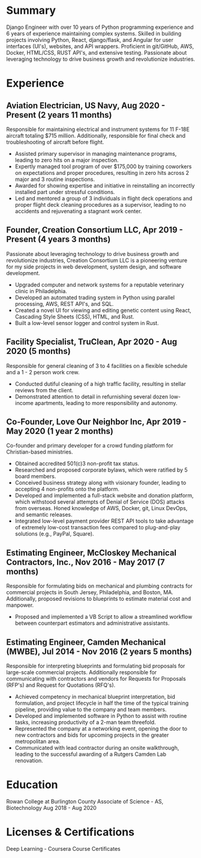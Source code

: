 # Summary
Django Engineer with over 10 years of Python programming experience and 6 years of experience maintaining complex systems. Skilled in building projects involving Python, React, django/flask, and Angular for user interfaces (UI's), websites, and API wrappers. Proficient in git/GitHub, AWS, Docker, HTML/CSS, RUST API's, and extensive testing. Passionate about leveraging technology to drive business growth and revolutionize industries.

# Experience

## Aviation Electrician, US Navy, Aug 2020 - Present (2 years 11 months)

Responsible for maintaining electrical and instrument systems for 11 F-18E aircraft totaling $715 million. Additionally, responsible for final check and troubleshooting of aircraft before flight.

- Assisted primary supervisor in managing maintenance programs, leading to zero hits on a major inspection.
- Expertly managed tool program of over $175,000 by training coworkers on expectations and proper procedures, resulting in zero hits across 2 major and 3 routine inspections.
- Awarded for showing expertise and initiative in reinstalling an incorrectly installed part under stressful conditions.
- Led and mentored a group of 3 individuals in flight deck operations and proper flight deck cleaning procedures as a supervisor, leading to no accidents and rejuvenating a stagnant work center.

## Founder, Creation Consortium LLC, Apr 2019 - Present (4 years 3 months)
Passionate about leveraging technology to drive business growth and revolutionize industries, Creation Consortium LLC is a pioneering venture for my side projects in web development, system design, and software development.

- Upgraded computer and network systems for a reputable veterinary clinic in Philadelphia.
- Developed an automated trading system in Python using parallel processing, AWS, REST API's, and SQL.
- Created a novel UI for viewing and editing genetic content using React, Cascading Style Sheets (CSS), HTML, and Rust.
- Built a low-level sensor logger and control system in Rust.

## Facility Specialist, TruClean, Apr 2020 - Aug 2020 (5 months)

Responsible for general cleaning of 3 to 4 facilities on a flexible schedule and a 1 - 2 person work crew.

- Conducted dutiful cleaning of a high traffic facility, resulting in stellar reviews from the client.
- Demonstrated attention to detail in refurnishing several dozen low-income apartments, leading to more responsibility and autonomy.

## Co-Founder, Love Our Neighbor Inc, Apr 2019 - May 2020 (1 year 2 months)

Co-founder and primary developer for a crowd funding platform for Christian-based ministries.

- Obtained accredited 501(c)3 non-profit tax status.
- Researched and proposed corporate bylaws, which were ratified by 5 board members.
- Conceived business strategy along with visionary founder, leading to accepting 4 non-profits onto the platform.
- Developed and implemented a full-stack website and donation platform, which withstood several attempts of Denial of Service (DOS) attacks from overseas. Honed knowledge of AWS, Docker, git, Linux DevOps, and semantic releases.
- Integrated low-level payment provider REST API tools to take advantage of extremely low-cost transaction fees compared to plug-and-play solutions (e.g., PayPal, Square).

## Estimating Engineer, McCloskey Mechanical Contractors, Inc., Nov 2016 - May 2017 (7 months)

Responsible for formulating bids on mechanical and plumbing contracts for commercial projects in South Jersey, Philadelphia, and Boston, MA. Additionally, proposed revisions to blueprints to estimate material cost and manpower.

- Proposed and implemented a VB Script to allow a streamlined workflow between counterpart estimators and administrative assistants.

## Estimating Engineer, Camden Mechanical (MWBE), Jul 2014 - Nov 2016 (2 years 5 months)

Responsible for interpreting blueprints and formulating bid proposals for large-scale commercial projects. Additionally responsible for communicating with contractors and vendors for Requests for Proposals (RFP's) and Request for Quotations (RFQ's).

- Achieved competency in mechanical blueprint interpretation, bid formulation, and project lifecycle in half the time of the typical training pipeline, providing value to the company and team members.
- Developed and implemented software in Python to assist with routine tasks, increasing productivity of a 2-man team threefold.
- Represented the company at a networking event, opening the door to new contractors and bids for upcoming projects in the greater metropolitan area.
- Communicated with lead contractor during an onsite walkthrough, leading to the successful awarding of a Rutgers Camden Lab renovation.

# Education
Rowan College at Burlington County
Associate of Science - AS, Biotechnology Aug 2018 - Aug 2020

# Licenses & Certifications
Deep Learning - Coursera Course Certificates